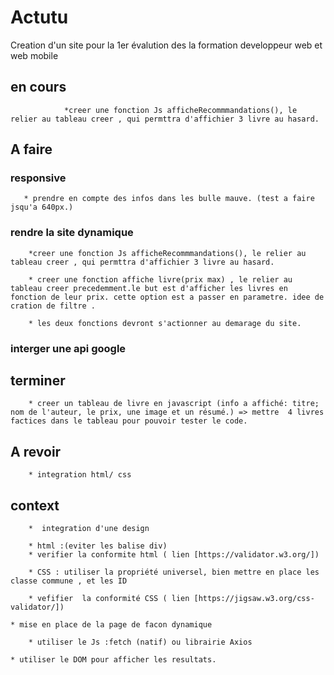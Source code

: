 # Actutu

Creation d'un site pour la 1er évalution des la formation developpeur web et web mobile

## en cours
                *creer une fonction Js afficheRecommmandations(), le relier au tableau creer , qui permttra d'affichier 3 livre au hasard.
      
## A faire

### responsive

       * prendre en compte des infos dans les bulle mauve. (test a faire jsqu'a 640px.)

### rendre la site dynamique


        *creer une fonction Js afficheRecommmandations(), le relier au tableau creer , qui permttra d'affichier 3 livre au hasard.

        * creer une fonction affiche livre(prix max) , le relier au tableau creer precedemment.le but est d'afficher les livres en fonction de leur prix. cette option est a passer en parametre. idee de cration de filtre .

        * les deux fonctions devront s'actionner au demarage du site.

### interger une api google

## terminer

        * creer un tableau de livre en javascript (info a affiché: titre; nom de l'auteur, le prix, une image et un résumé.) => mettre  4 livres factices dans le tableau pour pouvoir tester le code.

## A revoir

        * integration html/ css

## context

        *  integration d'une design

        * html :(eviter les balise div)
        * verifier la conformite html ( lien [https://validator.w3.org/])

        * CSS : utiliser la propriété universel, bien mettre en place les classe commune , et les ID

        * vefifier  la conformité CSS ( lien [https://jigsaw.w3.org/css-validator/])

    * mise en place de la page de facon dynamique 

        * utiliser le Js :fetch (natif) ou librairie Axios

    * utiliser le DOM pour afficher les resultats.
